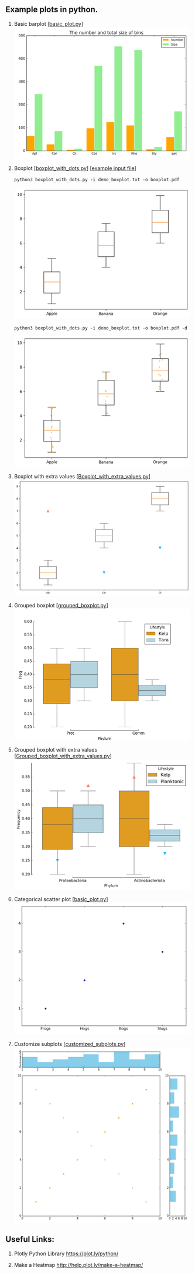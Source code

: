
Example plots in python.
------

1. Basic barplot [[basic_plot.py](basic_plot.py)]
   ![basic_barplot](basic_barplot.png)

1. Boxplot [[boxplot_with_dots.py](boxplot_with_dots.py)] [[example input file](demo_boxplot.txt)]

       python3 boxplot_with_dots.py -i demo_boxplot.txt -o boxplot.pdf

   ![boxplot.png](boxplot.png)

       python3 boxplot_with_dots.py -i demo_boxplot.txt -o boxplot.pdf -d

   ![boxplot_with_dots.png](boxplot_with_dots.png)


1. Boxplot with extra values [[Boxplot_with_extra_values.py](Boxplot_with_extra_values.py)]
   ![Boxplot_with_extra_values.png](Boxplot_with_extra_values.png)

1. Grouped boxplot [[grouped_boxplot.py](grouped_boxplot.py)]
   ![grouped_boxplot.png](grouped_boxplot.png)

1. Grouped boxplot with extra values [[Grouped_boxplot_with_extra_values.py](Grouped_boxplot_with_extra_values.py)]
   ![Grouped_boxplot_with_extra_values.png](Grouped_boxplot_with_extra_values.png)

1. Categorical scatter plot [[basic_plot.py](basic_plot.py)]
   ![categorical_scatter_plot.png](categorical_scatter_plot.png)

1. Customize subplots [[customized_subplots.py](customized_subplots.py)]
   ![customized_subplots.png](customized_subplots.png)


Useful Links:
------

1. Plotly Python Library
https://plot.ly/python/

2. Make a Heatmap
http://help.plot.ly/make-a-heatmap/
